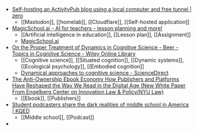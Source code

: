 - [Self-hosting an ActivityPub blog using a local computer and free tunnel | zero](https://blog.ennui.page/41611/self-hosting-an-activitypub-blog-using-a-local-computer-and-free-tunnel)
	- [[Mastodon]], [[homelab]], [[Cloudflare]], [[Self-hosted application]]
- [MagicSchool.ai - AI for teachers - lesson planning and more!](https://www.magicschool.ai/)
	- [[Artificial intelligence in education]], [[Lesson plan]], [[Assignment]]
	- [MagicSchool.ai](https://www.magicschool.ai/blog-posts/make-your-assignments-ai-resistant-this-year)
- [On the Proper Treatment of Dynamics in Cognitive Science - Beer - Topics in Cognitive Science - Wiley Online Library](https://onlinelibrary.wiley.com/doi/abs/10.1111/tops.12686)
	- [[Cognitive science]], [[Situated cognition]], [[Dynamic systems]], [[Ecological psychology]], [[Embodied cognition]]
	- [Dynamical approaches to cognitive science - ScienceDirect](https://www.sciencedirect.com/science/article/abs/pii/S1364661399014400)
- [The Anti-Ownership Ebook Economy How Publishers and Platforms Have Reshaped the Way We Read in the Digital Age (New White Paper From Engelberg Center on Innovation Law & Policy/NYU Law)](https://www.infodocket.com/2023/07/11/new-white-paper-from-engelberg-center-on-innovation-law-policy-nyu-law-the-anti-ownership-ebook-economy-how-publishers-and-platforms-have-reshaped-the-way-we-read-in-the-digital-age/)
	- [[Ebook]], [[Publishers]]
- [Student podcasters share the dark realities of middle school in America | KQED](https://www.kqed.org/mindshift/61868/student-podcasters-share-the-dark-realities-of-middle-school-in-america)
	- [[Middle school]], [[Podcast]]
-